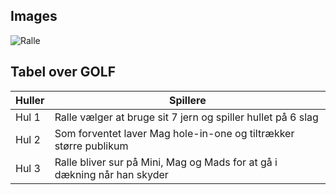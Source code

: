 ## Images

![Ralle]([https://www.google.com/search?client=safari&sca_esv=563011930&rls=en&sxsrf=AB5stBjpUT-cCYcI-Hka92n0qVbeWpnHYA:1693988583668&q=golfbanens+skr%C3%A6k&tbm=isch&source=lnms&sa=X&ved=2ahUKEwjewKGex5WBAxUecvEDHcR7BuoQ0pQJegQIDhAB&biw=1512&bih=811&dpr=2#imgrc=M2mZZxd_SuX2lM](https://www.google.com/url?sa=i&url=https%3A%2F%2Fwww.netflix.com%2Fdk%2Ftitle%2F70000794&psig=AOvVaw333mI2SUDob07txQMuYbWQ&ust=1694074986054000&source=images&cd=vfe&opi=89978449&ved=0CBAQjRxqFwoTCJCx7Z_HlYEDFQAAAAAdAAAAABAE))



## Tabel over GOLF

| Huller | Spillere |
| ------ | ----------- |
| Hul 1   | Ralle vælger at bruge sit 7 jern og spiller hullet på 6 slag |
| Hul 2 | Som forventet laver Mag hole-in-one og tiltrækker større publikum |
| Hul 3    | Ralle bliver sur på Mini, Mag og Mads for at gå i dækning når han skyder |
